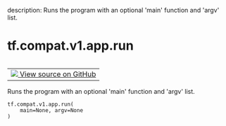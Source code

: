 description: Runs the program with an optional 'main' function and 'argv' list.

<div itemscope itemtype="http://developers.google.com/ReferenceObject">
<meta itemprop="name" content="tf.compat.v1.app.run" />
<meta itemprop="path" content="Stable" />
</div>

# tf.compat.v1.app.run

<!-- Insert buttons and diff -->

<table class="tfo-notebook-buttons tfo-api nocontent" align="left">
<td>
  <a target="_blank" href="https://github.com/tensorflow/tensorflow/blob/r2.4/tensorflow/python/platform/app.py#L34-L40">
    <img src="https://www.tensorflow.org/images/GitHub-Mark-32px.png" />
    View source on GitHub
  </a>
</td>
</table>



Runs the program with an optional 'main' function and 'argv' list.

<pre class="devsite-click-to-copy prettyprint lang-py tfo-signature-link">
<code>tf.compat.v1.app.run(
    main=None, argv=None
)
</code></pre>



<!-- Placeholder for "Used in" -->
